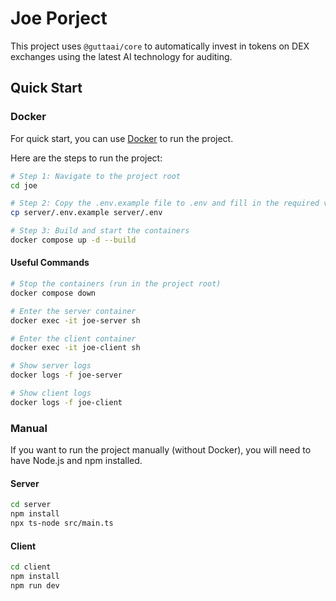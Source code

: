 # Joe Porject

This project uses `@guttaai/core` to automatically invest in tokens on DEX exchanges using the latest AI technology for auditing.

## Quick Start

### Docker

For quick start, you can use [Docker](https://www.docker.com/) to run the project.

Here are the steps to run the project:

```bash
# Step 1: Navigate to the project root
cd joe

# Step 2: Copy the .env.example file to .env and fill in the required variables
cp server/.env.example server/.env

# Step 3: Build and start the containers
docker compose up -d --build
```

#### Useful Commands

```bash
# Stop the containers (run in the project root)
docker compose down

# Enter the server container
docker exec -it joe-server sh

# Enter the client container
docker exec -it joe-client sh

# Show server logs
docker logs -f joe-server

# Show client logs
docker logs -f joe-client
```

### Manual

If you want to run the project manually (without Docker), you will need to have Node.js and npm installed.

#### Server

```bash
cd server
npm install
npx ts-node src/main.ts
```

#### Client

```bash
cd client
npm install
npm run dev
```
